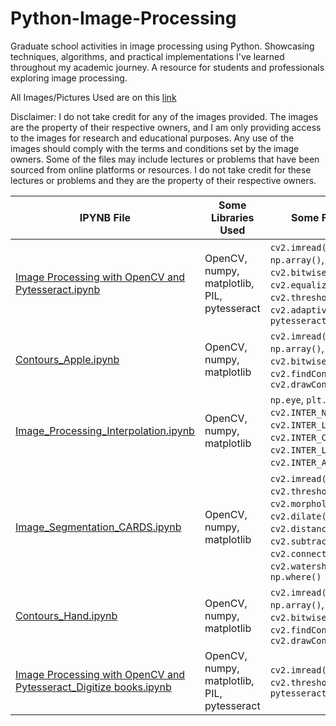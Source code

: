 # Python-Image-Processing
Graduate school activities in image processing using Python. Showcasing techniques, algorithms, and practical implementations I've learned throughout my academic journey. A resource for students and professionals exploring image processing.

All Images/Pictures Used are on this [link](https://drive.google.com/drive/folders/1fqcRIBY6PvmOlpGAcigvVUlLWncXmQaS?usp=sharing)

Disclaimer: I do not take credit for any of the images provided. The images are the property of their respective owners, and I am only providing access to the images for research and educational purposes. Any use of the images should comply with the terms and conditions set by the image owners. Some of the files may include lectures or problems that have been sourced from online platforms or resources. I do not take credit for these lectures or problems and they are the property of their respective owners.

| IPYNB File               | Some Libraries Used                                          | Some Functions Used                                                                                                                                                                 |
|--------------------------|------------------------------------------------------|-----------------------------------------------------------------------------------------------------------------------------------------------------------------------------|
| [Image Processing with OpenCV and Pytesseract.ipynb](https://github.com/cyesha/Python-Image-Processing/blob/main/Image%20Processing%20with%20OpenCV%20and%20Pytesseract.ipynb) | OpenCV, numpy, matplotlib, PIL, pytesseract | `cv2.imread()`, `cv2.cvtColor()`, `np.array()`, `cv2.inRange()`, `cv2.bitwise_and()`, `cv2.equalizeHist()`, `cv2.threshold()`, `cv2.adaptiveThreshold()`, `pytesseract.image_to_string()` |
| [Contours_Apple.ipynb](https://github.com/cyesha/Python-Image-Processing/blob/main/Contours_Apple.ipynb) | OpenCV, numpy, matplotlib | `cv2.imread()`, `cv2.cvtColor()`, `np.array()`, `cv2.inRange()`, `cv2.bitwise_and()`, `cv2.findContours()`, `cv2.drawContours()`|
| [Image_Processing_Interpolation.ipynb](https://github.com/cyesha/Python-Image-Processing/blob/main/Image_Processing_Interpolation.ipynb) | OpenCV, numpy, matplotlib | `np.eye`, `plt.imshow`,`cv2.resize`, `cv2.INTER_NEAREST`, `cv2.INTER_LINEAR`, `cv2.INTER_CUBIC`, `cv2.INTER_LANCZOS4`, `cv2.INTER_AREA`, `plt.subplots`|
| [Image_Segmentation_CARDS.ipynb](https://github.com/cyesha/Python-Image-Processing/blob/main/Image_Segmentation_CARDS.ipynb) | OpenCV, numpy, matplotlib | `cv2.imread()`, `cv2.cvtColor()`, `cv2.threshold()`, `cv2.morphologyEx()`, `cv2.dilate()`, `cv2.distanceTransform()`, `cv2.subtract()`, `cv2.connectedComponents()`, `cv2.watershed()`, `cv2.grabCut`, `np.where()` |
| [Contours_Hand.ipynb](https://github.com/cyesha/Python-Image-Processing/blob/main/Contours_Hand.ipynb)| OpenCV, numpy, matplotlib | `cv2.imread()`, `cv2.cvtColor()`, `np.array()`, `cv2.inRange()`, `cv2.bitwise_and()`, `cv2.findContours()`, `cv2.drawContours()`|
| [Image Processing with OpenCV and Pytesseract_Digitize books.ipynb](https://github.com/cyesha/Python-Image-Processing/blob/main/Image%20Processing%20with%20OpenCV%20and%20Pytesseract_Digitize%20books.ipynb) | OpenCV, numpy, matplotlib, PIL, pytesseract | `cv2.imread()`, `cv2.cvtColor()`, `cv2.threshold()`, `pytesseract.image_to_string()` |
